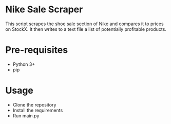 # Nike Sale Scraper
This script scrapes the shoe sale section of Nike and compares it to prices on StockX.
It then writes to a text file a list of potentially profitable products.

# Pre-requisites
- Python 3+
- pip

# Usage
- Clone the repository
- Install the requirements
- Run main.py
